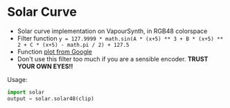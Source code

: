 # Solar Curve

* Solar curve implementation on VapourSynth, in RGB48 colorspace
* Filter function `y = 127.9999 * math.sin(A * (x+5) ** 3 + B * (x+5) ** 2 + C * (x+5) - math.pi / 2) + 127.5`
* Function [plot from Google](https://www.google.com/search?q=y%3D127.999*sin(0.00000198394*x%5E3%2B0.00076183231*x%5E2%2B0.2*x-3.14159%2F2)%2B127.5&pws=0&gl=us&gws_rd=cr)
* Don't use this filter too much if you are a sensible encoder. **TRUST YOUR OWN EYES!!**

Usage:

```python
import solar
output = solar.solar48(clip)
```
